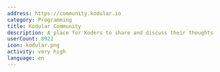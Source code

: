 ```yaml
---
address: https://community.kodular.io
category: Programming
title: Kodular Community
description: A place for Koders to share and discuss their thoughts
userCount: 8922
icon: kodular.png
activity: very high
language: en
---
```

